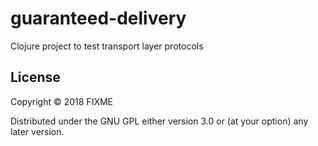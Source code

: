 # guaranteed-delivery

Clojure project to test transport layer protocols

## License

Copyright © 2018 FIXME

Distributed under the GNU GPL either version 3.0 or (at
your option) any later version.
